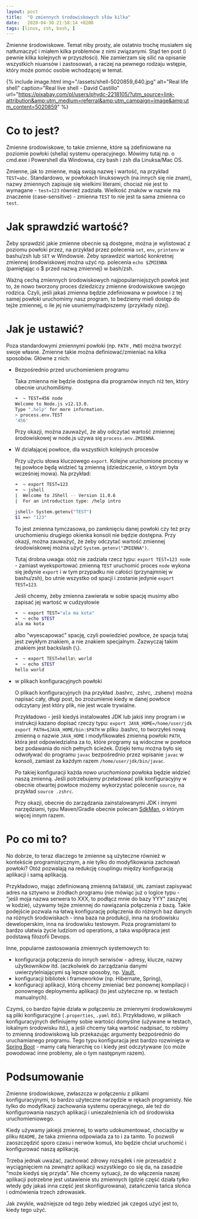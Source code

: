 ```yaml
---
layout: post
title:  "O zmiennych środowiskowych słów kilka"
date:   2020-04-30 21:58:14 +0200
tags: [linux, zsh, bash, ]
---
```

Zmienne środowiskowe. Temat niby prosty, ale ostatnio trochę musiałem się natłumaczyć i miałem kilka problemów z nimi związanymi. Stąd ten post (i pewnie kilka kolejnych w przyszłości). Nie zamierzam się silić na opisanie wszystkich niuansów i zastosowań, a raczej na pewnego rodzaju wstępie, który może pomóc osobie wchodzącej w temat.

{% include image.html
            img="/assets/shell-5020859_640.jpg"
            alt="Real life shell"
            caption="Real live shell - David Castillo"
            url="https://pixabay.com/pl/users/phydc-2218105/?utm_source=link-attribution&amp;utm_medium=referral&amp;utm_campaign=image&amp;utm_content=5020859"
%}

# Co to jest?

Zmienne środowiskowe, to takie zmienne, które są zdefiniowane na poziomie powłoki (shella) systemu operacyjnego. Mówimy tutaj np. o cmd.exe i Powershell dla Windowsa, czy bash i zsh dla Linuksa/Mac OS.

Zmienne, jak to zmienne, mają swoją nazwę i wartość, na przykład `TEST=abc`. Standardowo, w powłokach linuksowych (na innych się nie znam), nazwy zmiennych zapisuje się wielkimi literami, chociaż nie jest to wymagane - `test=123` również zadziała. Wielkość znaków w nazwie ma znaczenie (case-sensitive) - zmienna `TEST` to nie jest ta sama zmienna co `test`.

# Jak sprawdzić wartość?

Żeby sprawdzić jakie zmienne obecnie są dostępne, można je wylistować z poziomu powłoki przez, na przykład przez polecenia `set`, `env`, `printenv` w bashu/zsh lub `SET` w Windowsie. Żeby sprawdzić wartość konkretnej zmiennej środowiskowej można użyć np. polecenia `echo $ZMIENNA` (pamiętając o $ przed nazwą zmiennej) w bash/zsh.

Ważną cechą zmiennych środowiskowych najpopularniejszych powłok jest to, że nowo tworzony proces dziedziczy zmienne środowiskowe swojego rodzica. Czyli, jeśli jakaś zmienna będzie zdefiniowana w powłoce i z tej samej powłoki uruchomimy nasz program, to bedziemy mieli dostęp do tejże zmiennej, o ile jej nie usuniemy/nadpiszemy (przykłady niżej).

# Jak je ustawić?

Poza standardowymi zmiennymi powłoki (np. `PATH` , `PWD`) można tworzyć swoje własne. Zmienne takie można definiować/zmieniać na kilka sposobów. Główne z nich:

- Bezpośrednio przed uruchomieniem programu

    Taka zmienna nie będzie dostępna dla programów innych niż ten, który obecnie uruchomiliśmy.

    ```bash
    ➜  ~ TEST=456 node
    Welcome to Node.js v12.13.0.
    Type ".help" for more information.
    > process.env.TEST
    '456'
    ```

    Przy okazji, można zauważyć, że aby odczytać wartość zmiennej środowiskowej w node.js używa się `process.env.ZMIENNA`.

- W działającej powłoce, dla wszystkich kolejnych procesów

    Przy użyciu słowa kluczowego `export`. Kolejne uruchomione procesy w tej powłoce będą widzieć tą zmienną (dziedziczenie, o którym była wcześniej mowa). Na przykład:

    ```bash
    ➜  ~ export TEST=123
    ➜  ~ jshell
    |  Welcome to JShell -- Version 11.0.6
    |  For an introduction type: /help intro

    jshell> System.getenv("TEST")
    $1 ==> "123"
    ```

    To jest zmienna tymczasowa, po zamknięciu danej powłoki czy też przy uruchomieniu drugiego okienka konsoli nie będzie dostępna.
    Przy okazji, można zauważyć, że żeby odczytać wartość zmiennej środowiskowej można użyć `System.getenv("ZMIENNA")`.

    Tutaj drobna uwaga: otóż nie zadziała rzecz typu: `export TEST=123 node` - zamiast wyeksportować zmienną `TEST` uruchomić proces `node` wykona się jedynie `export` i w tym przypadku nie całości (przynajmniej w bashu/zsh), bo utnie wszystko od spacji i zostanie jedynie `export TEST=123`.


    Jeśli chcemy, żeby zmienna zawierała w sobie spację musimy albo zapisać jej wartość w cudzysłowie

    ```bash
    ➜  ~ export TEST="ala ma kota"
    ➜  ~ echo $TEST
    ala ma kota
    ```

    albo "wyescapować" spację, czyli powiedzieć powłoce, że spacja tutaj jest zwykłym znakiem, a nie znakiem specjalnym. Zazwyczaj takim znakiem jest backslash (`\`).

    ```bash
    ➜  ~ export TEST=hello\ world
    ➜  ~ echo $TEST
    hello world

    ```

- w plikach konfiguracyjnych powłoki

    O plikach konfiguracyjnych (na przykład .bashrc, .zshrc, .zshenv) można napisać cały, długi post, bo zrozumienie kiedy w danej powłoce odczytany jest który plik, nie jest wcale trywialne.

    Przykładowo - jeśli kiedyś instalowałeś JDK lub jakiś inny program i w instrukcji kazano dopisać rzeczy typu: `export JAVA_HOME=/home/user/jdk` `export PATH=$JAVA_HOME/bin:$PATH` w pliku .bashrc, to tworzyłeś nową zmienną o nazwie `JAVA_HOME` i modyfikowałeś zmienną powłoki `PATH`, która jest odpowiedzialna za to, które programy są widoczne w powłoce bez podawania do nich pełnych ścieżek. Dzięki temu można było się odwoływać do programu `javac` bezpośrednio przez wpisanie `javac` w konsoli, zamiast za każdym razem `/home/user/jdk/bin/javac`.

    Po takiej konfiguracji każda *nowo uruchomiona* powłoka będzie widzieć naszą zmienną. Jeśli potrzebujemy przeładować plik konfiguracyjny w obecnie otwartej powłoce możemy wykorzystać polecenie `source`, na przykład `source .zshrc`.


    Przy okazji, obecnie do zarządzania zainstalowanymi JDK i innymi narzędziami, typu Maven/Gradle obecnie polecam [SdkMan](https://sdkman.io/), o którym więcej innym razem.


# Po co mi to?

No dobrze, to teraz dlaczego te zmienne są użyteczne również w kontekście programistycznym, a nie tylko do modyfikowania zachowań powłoki? Otóż pozwalają na redukcję couplingu między konfiguracją aplikacji i samą aplikacją.

Przykładowo, mając zdefiniowaną zmienną `DATABASE_URL` zamiast zapisywać adres na sztywno w źródłach programu (nie mówiąc już o logice typu - "jeśli moja nazwa serwera to XXX, to podłącz mnie do bazy YYY" zaszytej w kodzie), używamy tejże zmiennej do nawiązania połączenia z bazą. Takie podejście pozwala na łatwą konfigurację połączenia do różnych baz danych na różnych środowiskach - inna baza na produkcji, inna na środowisku deweloperskim, inna na środowisku testowym. Poza programistami to bardzo ułatwia życie ludziom od operations, a taka współpraca jest podstawą filozofii Devops.

Inne, popularne zastosowania zmiennych systemowych to:
- konfiguracja połączenia do innych serwisów - adresy, klucze, nazwy użytkowników itd. (aczkolwiek do zarządzania danymi uwierzytelniającymi są lepsze sposoby, np. [Vault](https://www.vaultproject.io/),
- konfiguracji bibliotek i frameworków (np. Hibernate, Spring),
- konfiguracji aplikacji, którą chcemy zmieniać bez ponownej kompilacji i ponownego deploymentu aplikacji (to jest użyteczne np. w testach manualnych).

Czymś, co bardzo fajnie działa w połączeniu ze zmiennymi środowiskowymi są pliki konfiguracyjne (`.properties`, `.yaml` itd.). Przykładowo, w plikach konfiguracyjnych definiujemy sobie wartości domyślne (używane w testach, lokalnym środowisku itd.), a jeśli chcemy taką wartość nadpisać, to robimy to zmienną środowiskową lub przekazując argumenty bezpośrednio do uruchamianego programu. Tego typu konfiguracja jest bardzo rozwinięta w [Spring Boot](https://docs.spring.io/spring-boot/docs/1.2.2.RELEASE/reference/html/boot-features-external-config.html#boot-features-external-config) - mamy całą hierarchię co i kiedy jest odczytywane (co może powodować inne problemy, ale o tym następnym razem).


# Podsumowanie
Zmienne środowiskowe, zwłaszcza w połączeniu z plikami konfiguracyjnymi, to bardzo użyteczne narzędzie w rękach programisty. Nie tylko do modyfikacji zachowania systemu operacyjnego, ale też do konfigurowania naszych aplikacji i uniezależnienia ich od środowiska uruchomieniowego.

Kiedy używamy jakiejś zmiennej, to warto udokumentować, chociażby w pliku `README`, że taka zmienna odpowiada za to i za tamto. To pozwoli zaoszczędzić sporo czasu i nerwów komuś, kto będzie chciał uruchomić i konfigurować naszą aplikację.

Trzeba jednak uważać, zachować zdrowy rozsądek i nie przesadzić z wyciągnięciem na zewnątrz aplikacji wszystkiego co się da, na zasadzie "może kiedyś się przyda". Nie chcemy sytuacji, że do włączenia naszej aplikacji potrzebne jest ustawienie stu zmiennych (gdzie część działa tylko wtedy gdy jakaś inna część jest skonfigurowana), zatańczenia tańca słońca i odmówienia trzech zdrowasiek.

Jak zwykle, ważniejsze od tego żeby wiedzieć jak czegoś użyć jest to, kiedy tego użyć.


<style>
.center-image
{
    margin: 0 auto;
    display: block;
}
</style>
